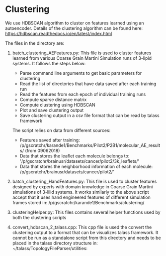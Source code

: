 # Clustering
We use HDBSCAN algorithm to cluster on features learned using an autoencoder.
Details of the clustering algorithm can be found here:
https://hdbscan.readthedocs.io/en/latest/index.html

The files in the directory are:
1. batch_clustering_AEFeatures.py: This file is used to cluster features learned
   from various Coarse Grain Martini Simulation runs of 3-lipid systems. It follows the
   steps below:
   - Parse command line arguments to get basic parameters for clustering
   - Read the list of directories that have data saved after each training run
   - Read the features from each epoch of individual training runs
   - Compute sparse distance matrix
   - Compute clustering using HDBSCAN
   - Plot and save clustering output
   - Save clustering output in a csv file format that can be read by talass framework

   The script relies on data from different sources:
   - Features saved after training:
     /p/gscratchr/karande1/Benchmarks/Pilot2/P2B1/molecular_AE_results/ (from 09062018)
   - Data that stores the leaflet each molecule belongs to:
     '/p/gscratchr/brainusr/datasets/cancer/pilot2/3k_leaflets/'
   - Data that stores the neighborhood information of each molecule:
     /p/gscratchr/brainusr/datasets/cancer/pilot2/'

2. batch_clustering_HandFeatures.py: This file is used to cluster features designed
   by experts with domain knowledge in Coarse Grain Martini simulations of 3-lilid
   systems. It works similarly to the above script accept that it uses hand engineered
   features of different simulation frames stored in:
   /p/gscratchr/karande1/Benchmarks/clustering/

3. clusteringHelper.py: This files contains several helper functions used by both
   the clustering scripts

4. convert_hdbscan_2_talass.cpp: This cpp file is used the convert the clustering
   output to a format that can be visualizes talass framework. It cannot be run
   as a standalone script from this directory and needs to be placed in the talass
   directory structure in:
   ~/talass/TopologyFileParser/utilities:
